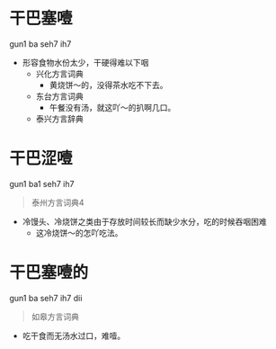 # 干巴塞噎
gun1 ba seh7 ih7
+ 形容食物水份太少，干硬得难以下咽
  * 兴化方言词典
    - 黄烧饼～的，没得茶水吃不下去。
  * 东台方言词典
    - 午餐没有汤，就这吖～的扒啊几口。
  * 泰兴方言辞典

# 干巴涩噎
gun1 ba1 seh7 ih7
> 泰州方言词典4
- 冷馒头、冷烧饼之类由于存放时间较长而缺少水分，吃的时候吞咽困难
  - 这冷烧饼～的怎吖吃法。


# 干巴塞噎的
gun1 ba seh7 ih7 dii
> 如皋方言词典
- 吃干食而无汤水过口，难噎。
